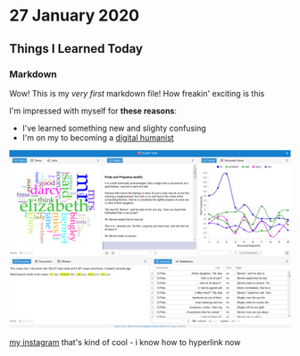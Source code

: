 # 27 January 2020

## Things I Learned Today 

### Markdown

Wow! This is my *very first* markdown file! How freakin' exciting is this 


I'm impressed with myself for **these reasons**:

- I've learned something new and slighty confusing 
- I'm on my to becoming a [digital humanist](https://en.wikipedia.org/wiki/Digital_humanities)

![](images/Pride_and_Prejudice_in_Voyant_Tools.png)

[my instagram](instagram.com/cunfusion) that's kind of cool - i know how to hyperlink now

